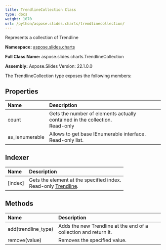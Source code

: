 ```yaml
---
title: TrendlineCollection Class
type: docs
weight: 1070
url: /python/aspose.slides.charts/trendlinecollection/
---
```


Represents a collection of Trendline

**Namespace:** [aspose.slides.charts](/python/aspose.slides.charts/)

**Full Class Name:** aspose.slides.charts.TrendlineCollection

**Assembly:**  Aspose.Slides Version: 22.1.0.0

The TrendlineCollection type exposes the following members:
## **Properties**
|**Name**|**Description**|
| :- | :- |
|count|Gets the number of elements actually contained in the collection.<br/>            Read-only|
|as_ienumerable|Allows to get base IEnumerable interface.<br/>            Read-only list.|
## **Indexer**
|**Name**|**Description**|
| :- | :- |
|[index]|Gets the element at the specified index.<br/>            Read-only [Trendline](/python/aspose.slides.charts/trendline/).|
## **Methods**
|**Name**|**Description**|
| :- | :- |
|add(trendline_type)|Adds the new Trendline at the end of a collection and return it.|
|remove(value)|Removes the specified value.|

